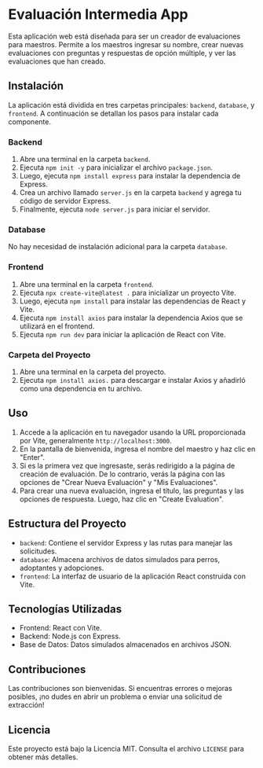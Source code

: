 # Evaluación Intermedia App

Esta aplicación web está diseñada para ser un creador de evaluaciones para maestros. Permite a los maestros ingresar su nombre, crear nuevas evaluaciones con preguntas y respuestas de opción múltiple, y ver las evaluaciones que han creado.

## Instalación

La aplicación está dividida en tres carpetas principales: `backend`, `database`, y `frontend`. A continuación se detallan los pasos para instalar cada componente.

### Backend

1. Abre una terminal en la carpeta `backend`.
2. Ejecuta `npm init -y` para inicializar el archivo `package.json`.
3. Luego, ejecuta `npm install express` para instalar la dependencia de Express.
4. Crea un archivo llamado `server.js` en la carpeta `backend` y agrega tu código de servidor Express.
5. Finalmente, ejecuta `node server.js` para iniciar el servidor.

### Database

No hay necesidad de instalación adicional para la carpeta `database`.

### Frontend

1. Abre una terminal en la carpeta `frontend`.
2. Ejecuta `npx create-vite@latest .` para inicializar un proyecto Vite.
3. Luego, ejecuta `npm install` para instalar las dependencias de React y Vite.
4. Ejecuta `npm install axios` para instalar la dependencia Axios que se utilizará en el frontend.
5. Ejecuta `npm run dev` para iniciar la aplicación de React con Vite.

### Carpeta del Proyecto

1. Abre una terminal en la carpeta del proyecto.
2. Ejecuta `npm install axios.` para descargar e instalar Axios y añadirló como una dependencia en tu archivo.

## Uso

1. Accede a la aplicación en tu navegador usando la URL proporcionada por Vite, generalmente `http://localhost:3000`.
2. En la pantalla de bienvenida, ingresa el nombre del maestro y haz clic en "Enter".
3. Si es la primera vez que ingresaste, serás redirigido a la página de creación de evaluación. De lo contrario, verás la página con las opciones de "Crear Nueva Evaluación" y "Mis Evaluaciones".
4. Para crear una nueva evaluación, ingresa el título, las preguntas y las opciones de respuesta. Luego, haz clic en "Create Evaluation".

## Estructura del Proyecto

- `backend`: Contiene el servidor Express y las rutas para manejar las solicitudes.
- `database`: Almacena archivos de datos simulados para perros, adoptantes y adopciones.
- `frontend`: La interfaz de usuario de la aplicación React construida con Vite.

## Tecnologías Utilizadas

- Frontend: React con Vite.
- Backend: Node.js con Express.
- Base de Datos: Datos simulados almacenados en archivos JSON.

## Contribuciones

Las contribuciones son bienvenidas. Si encuentras errores o mejoras posibles, ¡no dudes en abrir un problema o enviar una solicitud de extracción!

## Licencia

Este proyecto está bajo la Licencia MIT. Consulta el archivo `LICENSE` para obtener más detalles.
